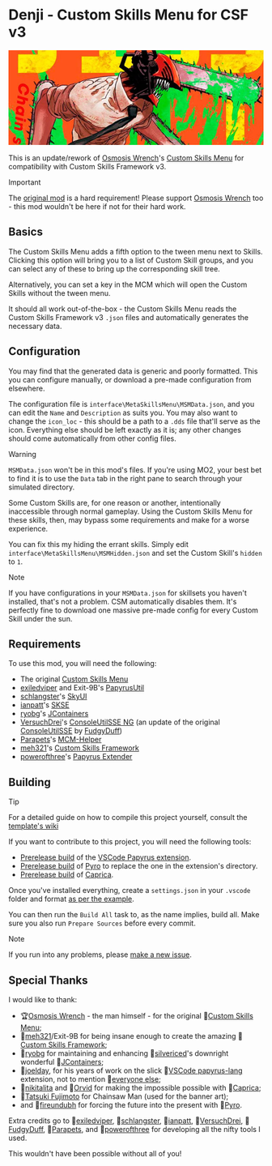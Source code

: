 # Denji - Custom Skills Menu for CSF v3

![Dazzling poster of Denji, the main character of Chainsaw Man, tearing through some green japanese characters on an orange background](/resources/chainsaw-man-capa.jpg)

This is an update/rework of [Osmosis Wrench](https://www.nexusmods.com/skyrimspecialedition/users/2801784)'s [Custom Skills Menu](https://www.nexusmods.com/skyrimspecialedition/mods/62423?tab=description) for compatibility with Custom Skills Framework v3.

> [!IMPORTANT]
> The [original mod](https://www.nexusmods.com/skyrimspecialedition/mods/62423) is a hard requirement! Please support [Osmosis Wrench](https://www.nexusmods.com/skyrimspecialedition/users/2801784) too - this mod wouldn't be here if not for their hard work.

## Basics

The Custom Skills Menu adds a fifth option to the tween menu next to Skills. Clicking this option will bring you to a list of Custom Skill groups, and you can select any of these to bring up the corresponding skill tree.

Alternatively, you can set a key in the MCM which will open the Custom Skills without the tween menu.

It should all work out-of-the-box - the Custom Skills Menu reads the Custom Skills Framework v3 `.json` files and automatically generates the necessary data.

## Configuration

You may find that the generated data is generic and poorly formatted. This you can configure manually, or download a pre-made configuration from elsewhere.

The configuration file is `interface\MetaSkillsMenu\MSMData.json`, and you can edit the `Name` and `Description` as suits you. You may also want to change the `icon_loc` - this should be a path to a `.dds` file that'll serve as the icon. Everything else should be left exactly as it is; any other changes should come automatically from other config files.

> [!WARNING]
> `MSMData.json` won't be in this mod's files. If you're using MO2, your best bet to find it is to use the `Data` tab in the right pane to search through your simulated directory.

Some Custom Skills are, for one reason or another, intentionally inaccessible through normal gameplay. Using the Custom Skills Menu for these skills, then, may bypass some requirements and make for a worse experience.

You can fix this my hiding the errant skills. Simply edit `interface\MetaSkillsMenu\MSMHidden.json` and set the Custom Skill's `hidden` to `1`.

> [!NOTE]
> If you have configurations in your `MSMData.json` for skillsets you haven't installed, that's not a problem. CSM automatically disables them. It's perfectly fine to download one massive pre-made config for every Custom Skill under the sun.

## Requirements

To use this mod, you will need the following:

- The original [Custom Skills Menu](https://www.nexusmods.com/skyrimspecialedition/mods/62423?tab=description)
- [exiledviper](https://next.nexusmods.com/profile/exiledviper/about-me?gameId=1704) and Exit-9B's [PapyrusUtil](https://www.nexusmods.com/skyrimspecialedition/mods/13048)
- [schlangster](https://next.nexusmods.com/profile/schlangster/about-me?gameId=1704)'s [SkyUI](https://www.nexusmods.com/skyrimspecialedition/mods/12604)
- [ianpatt](https://next.nexusmods.com/profile/ianpatt/about-me?gameId=1704)'s [SKSE](https://www.nexusmods.com/skyrimspecialedition/mods/30379)
- [ryobg](https://next.nexusmods.com/profile/ryobg/about-me?gameId=1704)'s [JContainers](https://www.nexusmods.com/skyrimspecialedition/mods/16495)
- [VersuchDrei](https://next.nexusmods.com/profile/VersuchDrei/about-me?gameId=1704)'s [ConsoleUtilSSE NG](https://www.nexusmods.com/skyrimspecialedition/mods/76649) (an update of the original [ConsoleUtilSSE](https://www.nexusmods.com/skyrimspecialedition/mods/24858) by [FudgyDuff](https://next.nexusmods.com/profile/Fudgyduff/about-me?gameId=1704))
- [Parapets](https://next.nexusmods.com/profile/Parapets/about-me?gameId=1704)'s [MCM-Helper](https://www.nexusmods.com/skyrimspecialedition/mods/53000)
- [meh321](https://next.nexusmods.com/profile/meh321/about-me?gameId=1704)'s [Custom Skills Framework](https://www.nexusmods.com/skyrimspecialedition/mods/41780)
- [powerofthree](https://next.nexusmods.com/profile/powerofthree/about-me?gameId=1704)'s [Papyrus Extender](https://www.nexusmods.com/skyrimspecialedition/mods/22854)

## Building

> [!TIP]
> For a detailed guide on how to compile this project yourself, consult the [template's wiki](https://github.com/XxX-Daniil-underscore-Zaikin-XxX/PapyrusDefaultProject/wiki/Setting-up-your-project)

If you want to contribute to this project, you will need the following tools:

 - [Prerelease build](https://github.com/XxX-Daniil-underscore-Zaikin-XxX/papyrus-lang/releases/tag/temp-release) of the [VSCode Papyrus extension](https://github.com/joelday/papyrus-lang).
 - [Prerelease build](https://github.com/XxX-Daniil-underscore-Zaikin-XxX/pyro/actions/runs/10973209974/artifacts/1961711654) of [Pyro](https://github.com/fireundubh/pyro) to replace the one in the extension's directory.
 - [Prerelease build](https://github.com/Orvid/Caprica/actions/runs/10979332233/artifacts/1962822238) of [Caprica](https://github.com/Orvid/Caprica).

Once you've installed everything, create a `settings.json` in your `.vscode` folder and format [as per the example](https://github.com/XxX-Daniil-underscore-Zaikin-XxX/PapyrusDefaultProject/blob/main/.vscode/settings.json).

You can then run the `Build All` task to, as the name implies, build all. Make sure you also run `Prepare Sources` before every commit.

> [!NOTE]
> If you run into any problems, please [make a new issue](https://github.com/XxX-Daniil-underscore-Zaikin-XxX/CustomSkillsMenu/issues/new).

## Special Thanks

I would like to thank:

 - 🏆[Osmosis Wrench](https://next.nexusmods.com/profile/OsmosisWrench/about-me?gameId=1704) - the man himself - for the original 💎[Custom Skills Menu](https://www.nexusmods.com/skyrimspecialedition/mods/62423);
 - 🏅[meh321](https://next.nexusmods.com/profile/meh321/about-me?gameId=1704)/Exit-9B for being insane enough to create the amazing 💎[Custom Skills Framework](https://www.nexusmods.com/skyrimspecialedition/mods/41780);
 - 🏅[ryobg](https://next.nexusmods.com/profile/ryobg/about-me?gameId=1704) for maintaining and enhancing 🏅[silvericed](https://next.nexusmods.com/profile/silvericed/about-me?gameId=110)'s downright wonderful 💎[JContainers](https://www.nexusmods.com/skyrimspecialedition/mods/16495);
 - 🏅[joelday](https://github.com/joelday), for his years of work on the slick 💎[VSCode papyrus-lang](https://github.com/joelday/papyrus-lang) extension, not to mention 🏅[everyone else](https://github.com/joelday/papyrus-lang?tab=readme-ov-file#-credits);
 - 🏅[nikitalita](https://github.com/nikitalita) and 🏅[Orvid](https://github.com/Orvid) for making the impossible possible with 💎[Caprica](https://github.com/Orvid/Caprica);
 - 🏅[Tatsuki Fujimoto](https://en.wikipedia.org/wiki/Tatsuki_Fujimoto) for Chainsaw Man (used for the banner art);
 - and 🏅[fireundubh](https://github.com/fireundubh) for forcing the future into the present with 💎[Pyro](https://github.com/fireundubh/pyro).

Extra credits go to 🏅[exiledviper](https://next.nexusmods.com/profile/exiledviper/about-me?gameId=1704), 🏅[schlangster](https://next.nexusmods.com/profile/schlangster/about-me?gameId=1704), 🏅[ianpatt](https://next.nexusmods.com/profile/ianpatt/about-me?gameId=1704), 🏅[VersuchDrei](https://next.nexusmods.com/profile/VersuchDrei/about-me?gameId=1704), 🏅[FudgyDuff](https://next.nexusmods.com/profile/Fudgyduff/about-me?gameId=1704), 🏅[Parapets](https://next.nexusmods.com/profile/Parapets/about-me?gameId=1704), and 🏅[powerofthree](https://next.nexusmods.com/profile/powerofthree/about-me?gameId=1704) for developing all the nifty tools I used.

This wouldn't have been possible without all of you!
